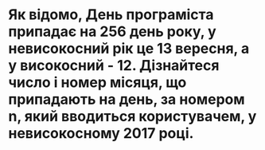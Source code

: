 # Як відомо, День програміста припадає на 256 день року, у невисокосний рік це 13 вересня, а у високосний - 12. Дізнайтеся число і номер місяця, що припадають на день, за номером n, який вводиться користувачем, у невисокосному 2017 році.
